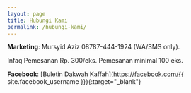 ```yaml
---
layout: page
title: Hubungi Kami
permalink: /hubungi-kami/
---
```


**Marketing**: Mursyid Aziz 08787-444-1924 (WA/SMS only).

Infaq Pemesanan Rp. 300/eks. Pemesanan minimal 100 eks.

**Facebook**: [Buletin Dakwah Kaffah](https://facebook.com/{{ site.facebook_username }}){:target="_blank"}
